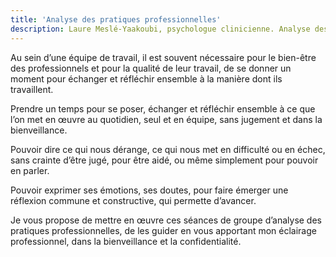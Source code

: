```yaml
---
title: 'Analyse des pratiques professionnelles'
description: Laure Meslé-Yaakoubi, psychologue clinicienne. Analyse des pratiques professionnelles à Montpellier.
---
```


Au sein d’une équipe de travail, il est souvent nécessaire pour le bien-être des professionnels et pour la qualité de leur travail, de se donner un moment pour échanger et réfléchir ensemble à la manière dont ils travaillent.

Prendre un temps pour se poser, échanger et réfléchir ensemble à ce que l’on met en œuvre au quotidien, seul et en équipe, sans jugement et dans la bienveillance.

Pouvoir dire ce qui nous dérange, ce qui nous met en difficulté ou en échec, sans crainte d’être jugé, pour être aidé, ou même simplement pour pouvoir en parler.

Pouvoir exprimer ses émotions, ses doutes, pour faire émerger une réflexion commune et constructive, qui permette d’avancer.

Je vous propose de mettre en œuvre ces séances de groupe d’analyse des pratiques professionnelles, de les guider en vous apportant mon éclairage professionnel, dans la bienveillance et la confidentialité.
